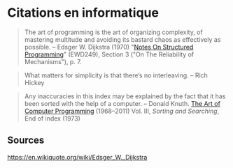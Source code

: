 # Citations en informatique

> The art of programming is the art of organizing complexity, of mastering multitude and avoiding its bastard chaos as effectively as possible.
> – Edsger W. Dijkstra (1970) "[Notes On Structured Programming](http://www.cs.utexas.edu/users/EWD/ewd02xx/EWD249.PDF)" (EWD249), Section 3 ("On The Reliability of Mechanisms"), p. 7.



> What matters for simplicity is that there’s no interleaving.
> – Rich Hickey



> Any inaccuracies in this index may be explained by the fact that it has been sorted with the help of a computer.
> – Donald Knuth. [The Art of Computer Programming](https://en.wikipedia.org/wiki/The_Art_of_Computer_Programming) (1968–2011) Vol. III, *Sorting and Searching*, End of index (1973)



## Sources

https://en.wikiquote.org/wiki/Edsger_W._Dijkstra

